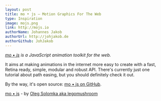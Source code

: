 ```yaml
---
layout: post
title: mo • js – Motion Graphics For The Web
type: Inspiration
image: mojs.png
link: http://mojs.io
authorName: Johannes Jakob
authorUrl: http://johjakob.de
authorGithub: JohJakob
---
```


_[mo • js](http://mojs.io) is a JavaScript animation toolkit for the web._

It aims at making animations in the internet more easy to create with a fast, Retina ready, simple, modular and robust API. There's currently just one tutorial about path easing, but you should definitely check it out.

By the way, it's open source: [mo • js on GitHub](https://github.com/legomushroom/mojs).

[mo • js](http://mojs.io) - by [Oleg Solomka aka legomushroom](https://twitter.com/legomushroom)

